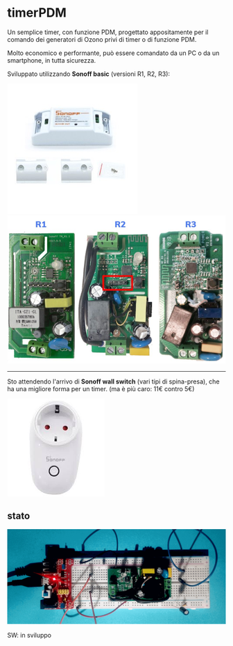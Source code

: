 
# timerPDM
Un semplice timer, con funzione PDM, progettato appositamente per il comando dei generatori di Ozono privi di timer o di funzione PDM.

Molto economico e perfor­mante, può essere comandato da un PC o da un smartphone, in tutta sicurezza. 

Sviluppato utilizzando **Sonoff basic** (versioni R1, R2, R3):

![](images/sonoff.jpg)![](images/sonoff-basic-compare.jpg)

------
Sto attendendo l'arrivo di **Sonoff wall switch** (vari tipi di spina-presa), che ha una migliore forma per un timer. (ma è più caro: 11€ contro 5€)

![](images/images.jfif)
 
## stato

![](images/test01.png)

SW: in sviluppo

